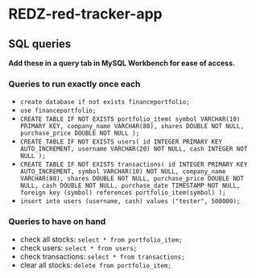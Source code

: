 # REDZ-red-tracker-app
## SQL queries
**Add these in a query tab in MySQL Workbench for ease of access.**
### Queries to run exactly once each
- `create database if not exists financeportfolio;`
- `use financeportfolio;`
- `CREATE TABLE IF NOT EXISTS portfolio_item(
    symbol VARCHAR(10) PRIMARY KEY,
    company_name VARCHAR(80),
    shares DOUBLE NOT NULL,
    purchase_price DOUBLE NOT NULL
);`
- `CREATE TABLE IF NOT EXISTS users(
    id INTEGER PRIMARY KEY AUTO_INCREMENT,
    username VARCHAR(20) NOT NULL,
    cash INTEGER NOT NULL
);`
- `CREATE TABLE IF NOT EXISTS transactions(
	id INTEGER PRIMARY KEY AUTO_INCREMENT,
    symbol VARCHAR(10) NOT NULL,
    company_name VARCHAR(80),
    shares DOUBLE NOT NULL,
    purchase_price DOUBLE NOT NULL,
    cash DOUBLE NOT NULL,
    purchase_date TIMESTAMP NOT NULL,
    foreign key (symbol) references portfolio_item(symbol)
);`
- `insert into users (username, cash) values ("tester", 500000);`

### Queries to have on hand
- check all stocks: `select * from portfolio_item;`
- check users: `select * from users;`
- check transactions: `select * from transactions;`
- clear all stocks: `delete from portfolio_item;`
